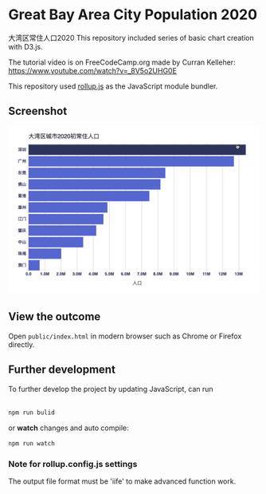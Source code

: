 # Great Bay Area City Population 2020 
大湾区常住人口2020 This repository included series of basic chart creation with D3.js. 

The tutorial video is on FreeCodeCamp.org made by Curran Kelleher: https://www.youtube.com/watch?v=_8V5o2UHG0E

This repository used [rollup.js](https://rollupjs.org/) as the JavaScript module bundler.

## Screenshot
![](screenshot/bar_chart.gif)

## View the outcome
Open `public/index.html` in modern browser such as Chrome or Firefox directly. 

## Further development
To further develop the project by updating JavaScript, can run

```javascript

npm run bulid

```

or **watch** changes and auto compile:
```javascript
npm run watch
```

### Note for rollup.config.js settings
The output file format must be 'iife' to make advanced function work. 